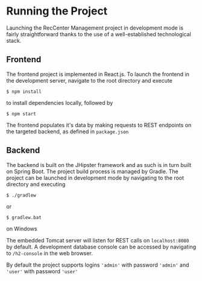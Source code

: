 # Running the Project
Launching the RecCenter Management project in development mode is fairly straightforward thanks to the use of a well-established technological stack.


## Frontend 
The frontend project is implemented in React.js. To launch the frontend in the development server, navigate to the root directory and execute 
 
```$ npm install```

to install dependencies locally, followed by

```$ npm start```

The frontend populates it's data by making requests to REST endpoints on the targeted backend, as defined in `package.json`

## Backend
The backend is built on the JHipster framework and as such is in turn built on Spring Boot. The project build process is managed by Gradle. The project can be launched in development mode by navigating to the root directory and executing

```$ ./gradlew```

or 

```$ gradlew.bat``` 

on Windows

The embedded Tomcat server will listen for REST calls on `localhost:8080` by default. A development database console can be accessed by navigating to `/h2-console` in the web browser. 

By default the project supports logins `'admin'` with password `'admin'` and `'user'` with password `'user'`
